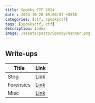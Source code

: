 ```yaml
---
title: Spooky CTF 2024
date : 2024-10-28 05:00:01 +0530
categories: [ctf, spookyctf]
tags: [spookyctf, ctf]
description: Index
image: /assets/posts/Spooky/banner.png
---
```


## Write-ups

Title | Link
--- | ---
Steg | [Link](/posts/spookyctf-steg/)
Forensics | [Link](/posts/spookyctf-forensics/)
Misc | [Link](/posts/spookyctf-misc/)
